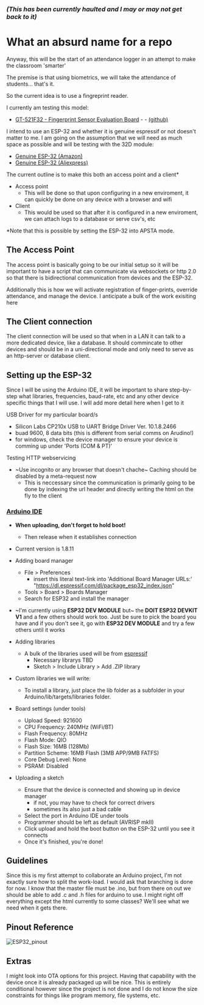 ### _(This has been currently haulted and I may or may not get back to it)_

# What an absurd name for a repo

Anyway, this will be the start of an attendance logger in an attempt to make the classroom 'smarter'

The premise is that using biometrics, we will take the attendance of students... that's it.

So the current idea is to use a fingreprint reader. 

I currently am testing this model:
  - [GT-521F32 - Fingerprint Sensor Evaluation Board](https://www.sparkfun.com/products/14518) - - [(github)](https://github.com/sparkfun/Fingerprint_Scanner-TTL) 

I intend to use an ESP-32 and whether it is genuine espressif or not doesn't matter to me. I am going on the assumption that we will need as much space as possible and will be testing with the 32D module:
  - [Genuine ESP-32 (Amazon)](https://www.amazon.com/HiLetgo-ESP-WROOM-32-Development-Microcontroller-Integrated/dp/B0718T232Z)
  - [Genuine ESP-32 (Aliexpress)](https://www.aliexpress.com/item/4000090132509.html)

The current outline is to make this both an access point and a client*
  - Access point
    - This will be done so that upon configuring in a new enviroment, it can quickly be done on any device with a browser and wifi
  - Client
    - This would be used so that after it is configured in a new enviroment, we can attach logs to a database or serve csv's, etc
  
  *Note that this is possible by setting the ESP-32 into APSTA mode.

## The Access Point
The access point is basically going to be our initial setup so it will be important to have a script that can communicate via websockets
or http 2.0 so that there is bidirectional communication from devices and the ESP-32.

Additionally this is how we will activate registration of finger-prints, override attendance, and manage the device.
I anticipate a bulk of the work exisiting here

## The Client connection
The client connection will be used so that when in a LAN it can talk to a more dedicated device, like a database.
It should commincate to other devices and should be in a uni-directional mode and only need to serve as an http-server or database client.

## Setting up the ESP-32
Since I will be using the Arduino IDE, it will be important to share step-by-step what libraries, frequencies, baud-rate, etc
and any other device specific things that I will use. I will add more detail here when I get to it

USB Driver for my particular board/s
  - Silicon Labs CP210x USB to UART Bridge Driver Ver. 10.1.8.2466
  - buad 9600, 8 data bits (this is different from serial comms on Arudino!)
  - for windows, check the device manager to ensure your device is comming up under 'Ports (COM & PT)'
  
Testing HTTP webservicing
  - ~Use incognito or any browser that doesn't chache~ Caching should be disabled by a meta-request now
    - This is neccessary since the communication is primarily going to be done by indexing the url header and directly writing the html on the fly to the client

### [Arduino IDE](https://www.arduino.cc/en/Main/Software)
  - **When uploading, don't forget to hold boot!**
    - Then release when it establishes connection
  - Current version is 1.8.11
  - Adding board manager
    - File > Preferences
      - insert this literal text-link into 'Additional Board Manager URLs:'
       "https://dl.espressif.com/dl/package_esp32_index.json"
     - Tools > Board > Boards Manager
      - Search for ESP32 and install the manager
  - ~I'm currently using **ESP32 DEV MODULE** but~ the **DOIT ESP32 DEVKIT V1** and a few others should work too. Just be sure to pick the board you have and if you don't see it, go with **ESP32 DEV MODULE** and try a few others until it works
  
  - Adding libraries
    - A bulk of the libraries used will be from [espressif](https://github.com/espressif/arduino-esp32)
      - Necessary librarys TBD
      - Sketch > Include Library > Add .ZIP library
  - Custom libraries we will write:
    - To install a library, just place the lib folder as a subfolder in your Arduino/lib/targets/libraries folder.

  - Board settings (under tools)
    - Upload Speed: 921600
    - CPU Frequency: 240MHz (WiFi/BT)
    - Flash Frequency: 80MHz
    - Flash Mode: QIO
    - Flash Size: 16MB (128Mb)
    - Partition Scheme: 16MB Flash (3MB APP/9MB FATFS)
    - Core Debug Level: None
    - PSRAM: Disabled
  
  - Uploading a sketch
    - Ensure that the device is connected and showing up in device manager
      - if not, you may have to check for correct drivers
      - sometimes its also just a bad cable
    - Select the port in Arduino IDE under tools
    - Programmer should be left as default (AVRISP mkII)
    - Click upload and hold the boot button on the ESP-32 until you see it connects
    - Once it's finished, you're done!

## Guidelines
Since this is my first attempt to collaborate an Arduino project, I'm not exactly sure how to split the work-load.
I would ask that branching is done for now. I know that the master file must be .ino, but from there on out we should be able to add
.c and .h files for arduino to use. I might right off everything except the html currently to some classes? We'll see what we need when it gets there. 

## Pinout Reference
  ![ESP32_pinout](https://i0.wp.com/randomnerdtutorials.com/wp-content/uploads/2018/08/ESP32-DOIT-DEVKIT-V1-Board-Pinout-30-GPIOs-Copy.png)
  
  
## Extras
I might look into OTA options for this project. Having that capability with the device once it is already packaged up will be nice. This is entirely conditional however since the project is not done and I do not know the size constraints for things like program memory, file systems, etc.
